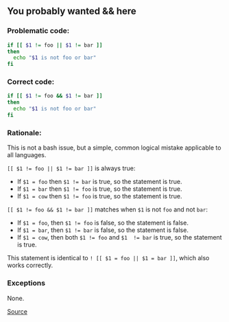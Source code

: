 ## You probably wanted && here

### Problematic code:

```sh
if [[ $1 != foo || $1 != bar ]]
then
  echo "$1 is not foo or bar"
fi
```

### Correct code:

```sh
if [[ $1 != foo && $1 != bar ]]
then
  echo "$1 is not foo or bar"
fi
```

### Rationale:

This is not a bash issue, but a simple, common logical mistake applicable to all languages.

`[[ $1 != foo || $1 != bar ]]` is always true:

* If `$1 = foo` then `$1 != bar` is true, so the statement is true.
* If `$1 = bar` then `$1 != foo` is true, so the statement is true.
* If `$1 = cow` then `$1 != foo` is true, so the statement is true.

`[[ $1 != foo && $1 != bar ]]` matches when `$1` is not `foo` and not `bar`:

* If `$1 = foo`, then `$1 != foo` is false, so the statement is false.
* If `$1 = bar`, then `$1 != bar` is false, so the statement is false.
* If `$1 = cow`, then both `$1 != foo` and `$1  != bar` is true, so the statement is true.

This statement is identical to `! [[ $1 = foo || $1 = bar ]]`, which also works correctly.

### Exceptions

None.

[Source](https://github.com/koalaman/shellcheck/wiki/SC2055)

